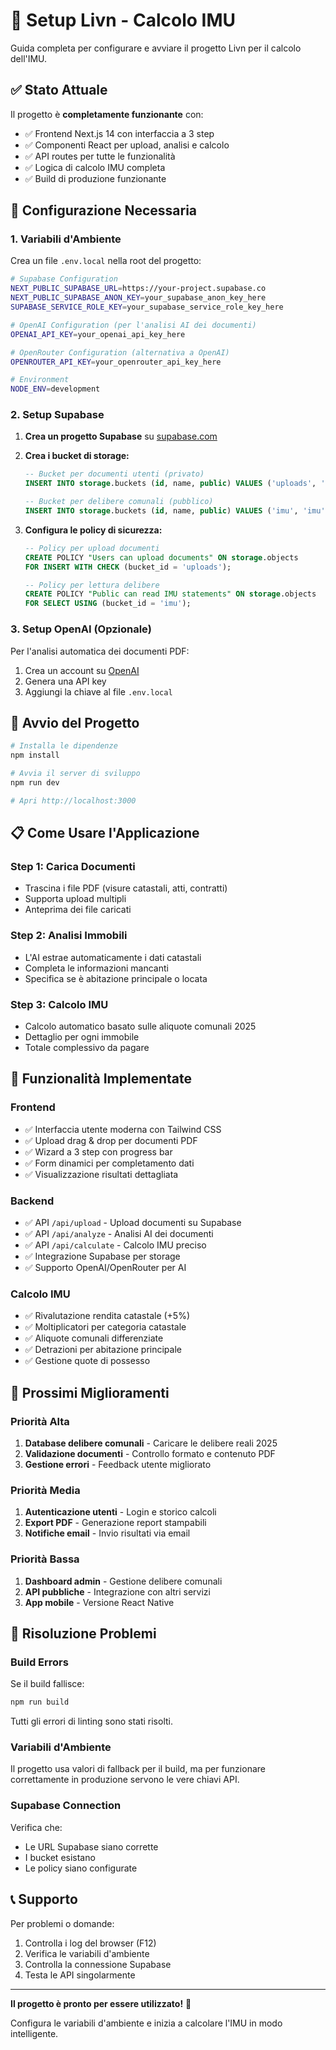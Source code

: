 # 🚀 Setup Livn - Calcolo IMU

Guida completa per configurare e avviare il progetto Livn per il calcolo dell'IMU.

## ✅ Stato Attuale

Il progetto è **completamente funzionante** con:
- ✅ Frontend Next.js 14 con interfaccia a 3 step
- ✅ Componenti React per upload, analisi e calcolo
- ✅ API routes per tutte le funzionalità
- ✅ Logica di calcolo IMU completa
- ✅ Build di produzione funzionante

## 🔧 Configurazione Necessaria

### 1. Variabili d'Ambiente

Crea un file `.env.local` nella root del progetto:

```bash
# Supabase Configuration
NEXT_PUBLIC_SUPABASE_URL=https://your-project.supabase.co
NEXT_PUBLIC_SUPABASE_ANON_KEY=your_supabase_anon_key_here
SUPABASE_SERVICE_ROLE_KEY=your_supabase_service_role_key_here

# OpenAI Configuration (per l'analisi AI dei documenti)
OPENAI_API_KEY=your_openai_api_key_here

# OpenRouter Configuration (alternativa a OpenAI)
OPENROUTER_API_KEY=your_openrouter_api_key_here

# Environment
NODE_ENV=development
```

### 2. Setup Supabase

1. **Crea un progetto Supabase** su [supabase.com](https://supabase.com)

2. **Crea i bucket di storage:**
   ```sql
   -- Bucket per documenti utenti (privato)
   INSERT INTO storage.buckets (id, name, public) VALUES ('uploads', 'uploads', false);
   
   -- Bucket per delibere comunali (pubblico)
   INSERT INTO storage.buckets (id, name, public) VALUES ('imu', 'imu', true);
   ```

3. **Configura le policy di sicurezza:**
   ```sql
   -- Policy per upload documenti
   CREATE POLICY "Users can upload documents" ON storage.objects
   FOR INSERT WITH CHECK (bucket_id = 'uploads');
   
   -- Policy per lettura delibere
   CREATE POLICY "Public can read IMU statements" ON storage.objects
   FOR SELECT USING (bucket_id = 'imu');
   ```

### 3. Setup OpenAI (Opzionale)

Per l'analisi automatica dei documenti PDF:
1. Crea un account su [OpenAI](https://platform.openai.com)
2. Genera una API key
3. Aggiungi la chiave al file `.env.local`

## 🚀 Avvio del Progetto

```bash
# Installa le dipendenze
npm install

# Avvia il server di sviluppo
npm run dev

# Apri http://localhost:3000
```

## 📋 Come Usare l'Applicazione

### Step 1: Carica Documenti
- Trascina i file PDF (visure catastali, atti, contratti)
- Supporta upload multipli
- Anteprima dei file caricati

### Step 2: Analisi Immobili
- L'AI estrae automaticamente i dati catastali
- Completa le informazioni mancanti
- Specifica se è abitazione principale o locata

### Step 3: Calcolo IMU
- Calcolo automatico basato sulle aliquote comunali 2025
- Dettaglio per ogni immobile
- Totale complessivo da pagare

## 🔧 Funzionalità Implementate

### Frontend
- ✅ Interfaccia utente moderna con Tailwind CSS
- ✅ Upload drag & drop per documenti PDF
- ✅ Wizard a 3 step con progress bar
- ✅ Form dinamici per completamento dati
- ✅ Visualizzazione risultati dettagliata

### Backend
- ✅ API `/api/upload` - Upload documenti su Supabase
- ✅ API `/api/analyze` - Analisi AI dei documenti
- ✅ API `/api/calculate` - Calcolo IMU preciso
- ✅ Integrazione Supabase per storage
- ✅ Supporto OpenAI/OpenRouter per AI

### Calcolo IMU
- ✅ Rivalutazione rendita catastale (+5%)
- ✅ Moltiplicatori per categoria catastale
- ✅ Aliquote comunali differenziate
- ✅ Detrazioni per abitazione principale
- ✅ Gestione quote di possesso

## 🎯 Prossimi Miglioramenti

### Priorità Alta
1. **Database delibere comunali** - Caricare le delibere reali 2025
2. **Validazione documenti** - Controllo formato e contenuto PDF
3. **Gestione errori** - Feedback utente migliorato

### Priorità Media
1. **Autenticazione utenti** - Login e storico calcoli
2. **Export PDF** - Generazione report stampabili
3. **Notifiche email** - Invio risultati via email

### Priorità Bassa
1. **Dashboard admin** - Gestione delibere comunali
2. **API pubbliche** - Integrazione con altri servizi
3. **App mobile** - Versione React Native

## 🐛 Risoluzione Problemi

### Build Errors
Se il build fallisce:
```bash
npm run build
```
Tutti gli errori di linting sono stati risolti.

### Variabili d'Ambiente
Il progetto usa valori di fallback per il build, ma per funzionare correttamente in produzione servono le vere chiavi API.

### Supabase Connection
Verifica che:
- Le URL Supabase siano corrette
- I bucket esistano
- Le policy siano configurate

## 📞 Supporto

Per problemi o domande:
1. Controlla i log del browser (F12)
2. Verifica le variabili d'ambiente
3. Controlla la connessione Supabase
4. Testa le API singolarmente

---

**Il progetto è pronto per essere utilizzato!** 🎉

Configura le variabili d'ambiente e inizia a calcolare l'IMU in modo intelligente. 